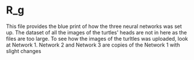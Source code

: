 # R_g
This file provides the blue print of how the three neural networks was set up. 
The dataset of all the images of the turtles' heads are not in here as the files are too large. To see how the images of the turltles was uploaded, look at Network 1.
Network 2 and Network 3 are copies of the Network 1 with slight changes
